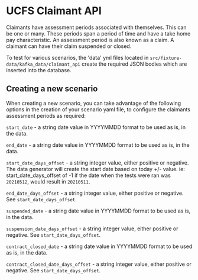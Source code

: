 # UCFS Claimant API

Claimants have assessment periods associated with themselves. This can be one or many. These periods span a period of time and have a take home pay characteristic. An assessment period is also known as a claim.
A claimant can have their claim suspended or closed.

To test for various scenarios, the 'data' yml files located in `src/fixture-data/kafka_data/claimant_api` create the required JSON bodies which are inserted into the database.

## Creating a new scenario
When creating a new scenario, you can take advantage of the following options in the creation of your scenario yaml file, to configure the claimants assessment periods as required:

`start_date` - a string date value in YYYYMMDD format to be used as is, in the data.

`end_date` - a string date value in YYYYMMDD format to be used as is, in the data.

`start_date_days_offset` - a string integer value, either positive or negative. The data generator will create the start date based on today +/- value. ie: start_date_days_offset of -1 if the date when the tests were ran was `20210512`, would result in `20210511`.

`end_date_days_offset` - a string integer value, either positive or negative. See `start_date_days_offset`.

`suspended_date` - a string date value in YYYYMMDD format to be used as is, in the data.

`suspension_date_days_offset` - a string integer value, either positive or negative. See `start_date_days_offset`.

`contract_closed_date` - a string date value in YYYYMMDD format to be used as is, in the data.

`contract_closed_date_days_offset` -  a string integer value, either positive or negative. See `start_date_days_offset`.